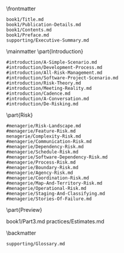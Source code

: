 

\frontmatter

```include
book1/Title.md
book1/Publication-Details.md
book1/Contents.md
book1/Preface.md
supporting/Executive-Summary.md
```

\mainmatter
\part{Introduction}

```include
#introduction/A-Simple-Scenario.md
#introduction/Development-Process.md
#introduction/All-Risk-Management.md
#introduction/Software-Project-Scenario.md
#introduction/Risk-Theory.md
#introduction/Meeting-Reality.md
#introduction/Cadence.md
#introduction/A-Conversation.md
#introduction/De-Risking.md
```

\part{Risk}

```include
#menagerie/Risk-Landscape.md
#menagerie/Feature-Risk.md
menagerie/Complexity-Risk.md
#menagerie/Communication-Risk.md
#menagerie/Dependency-Risk.md
#menagerie/Schedule-Risk.md
#menagerie/Software-Dependency-Risk.md
#menagerie/Process-Risk.md 
#menagerie/Boundary-Risk.md
#menagerie/Agency-Risk.md 
#menagerie/Coordination-Risk.md
#menagerie/Map-And-Territory-Risk.md
#menagerie/Operational-Risk.md
#menagerie/Staging-And-Classifying.md
#menagerie/Stories-Of-Failure.md
```

\part{Preview}

book1/Part3.md
practices/Estimates.md


\backmatter

```include
supporting/Glossary.md
```